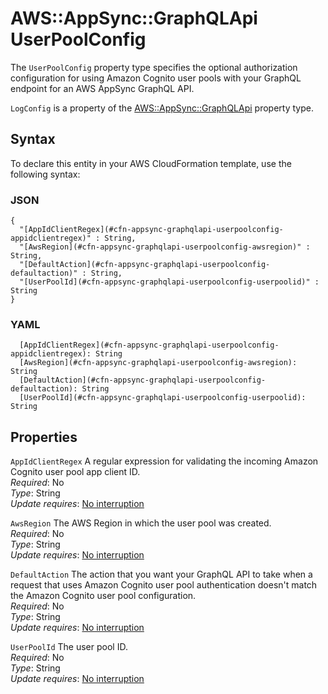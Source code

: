 # AWS::AppSync::GraphQLApi UserPoolConfig<a name="aws-properties-appsync-graphqlapi-userpoolconfig"></a>

The `UserPoolConfig` property type specifies the optional authorization configuration for using Amazon Cognito user pools with your GraphQL endpoint for an AWS AppSync GraphQL API\. 

 `LogConfig` is a property of the [AWS::AppSync::GraphQLApi](https://docs.aws.amazon.com/AWSCloudFormation/latest/UserGuide/aws-resource-appsync-graphqlapi.html) property type\. 

## Syntax<a name="aws-properties-appsync-graphqlapi-userpoolconfig-syntax"></a>

To declare this entity in your AWS CloudFormation template, use the following syntax:

### JSON<a name="aws-properties-appsync-graphqlapi-userpoolconfig-syntax.json"></a>

```
{
  "[AppIdClientRegex](#cfn-appsync-graphqlapi-userpoolconfig-appidclientregex)" : String,
  "[AwsRegion](#cfn-appsync-graphqlapi-userpoolconfig-awsregion)" : String,
  "[DefaultAction](#cfn-appsync-graphqlapi-userpoolconfig-defaultaction)" : String,
  "[UserPoolId](#cfn-appsync-graphqlapi-userpoolconfig-userpoolid)" : String
}
```

### YAML<a name="aws-properties-appsync-graphqlapi-userpoolconfig-syntax.yaml"></a>

```
  [AppIdClientRegex](#cfn-appsync-graphqlapi-userpoolconfig-appidclientregex): String
  [AwsRegion](#cfn-appsync-graphqlapi-userpoolconfig-awsregion): String
  [DefaultAction](#cfn-appsync-graphqlapi-userpoolconfig-defaultaction): String
  [UserPoolId](#cfn-appsync-graphqlapi-userpoolconfig-userpoolid): String
```

## Properties<a name="aws-properties-appsync-graphqlapi-userpoolconfig-properties"></a>

`AppIdClientRegex`  <a name="cfn-appsync-graphqlapi-userpoolconfig-appidclientregex"></a>
A regular expression for validating the incoming Amazon Cognito user pool app client ID\.  
*Required*: No  
*Type*: String  
*Update requires*: [No interruption](https://docs.aws.amazon.com/AWSCloudFormation/latest/UserGuide/using-cfn-updating-stacks-update-behaviors.html#update-no-interrupt)

`AwsRegion`  <a name="cfn-appsync-graphqlapi-userpoolconfig-awsregion"></a>
The AWS Region in which the user pool was created\.  
*Required*: No  
*Type*: String  
*Update requires*: [No interruption](https://docs.aws.amazon.com/AWSCloudFormation/latest/UserGuide/using-cfn-updating-stacks-update-behaviors.html#update-no-interrupt)

`DefaultAction`  <a name="cfn-appsync-graphqlapi-userpoolconfig-defaultaction"></a>
The action that you want your GraphQL API to take when a request that uses Amazon Cognito user pool authentication doesn't match the Amazon Cognito user pool configuration\.  
*Required*: No  
*Type*: String  
*Update requires*: [No interruption](https://docs.aws.amazon.com/AWSCloudFormation/latest/UserGuide/using-cfn-updating-stacks-update-behaviors.html#update-no-interrupt)

`UserPoolId`  <a name="cfn-appsync-graphqlapi-userpoolconfig-userpoolid"></a>
The user pool ID\.  
*Required*: No  
*Type*: String  
*Update requires*: [No interruption](https://docs.aws.amazon.com/AWSCloudFormation/latest/UserGuide/using-cfn-updating-stacks-update-behaviors.html#update-no-interrupt)
